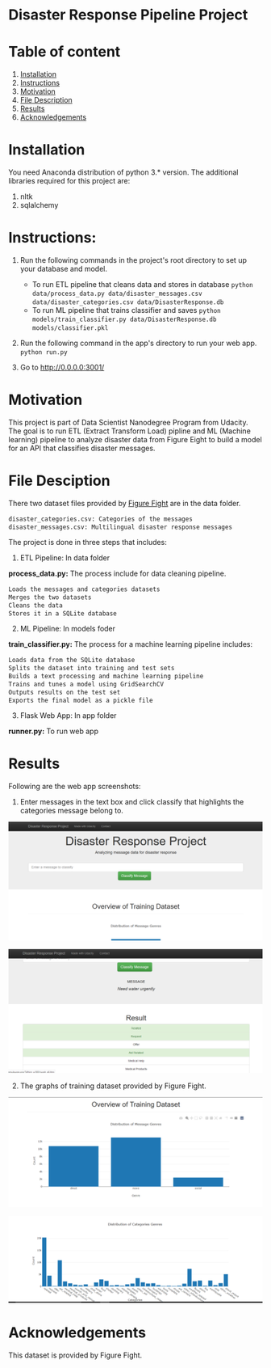 # Disaster Response Pipeline Project

# Table of content
1. [Installation](#Installation)
2. [Instructions](#Instructions)
3. [Motivation](#Motivation)
4. [File Description](#FileDesciption)
5. [Results](#Results)
6. [Acknowledgements](#Acknowledgements)

<a name="Installation"></a>
# Installation
You need Anaconda distribution of python 3.* version. The additional libraries required for this project are:

1. nltk
2. sqlalchemy

<a name="Instructions"></a>
# Instructions:
1. Run the following commands in the project's root directory to set up your database and model.

    - To run ETL pipeline that cleans data and stores in database
        `python data/process_data.py data/disaster_messages.csv data/disaster_categories.csv data/DisasterResponse.db`
    - To run ML pipeline that trains classifier and saves
        `python models/train_classifier.py data/DisasterResponse.db models/classifier.pkl`

2. Run the following command in the app's directory to run your web app.
    `python run.py`

3. Go to http://0.0.0.0:3001/

<a name="Motivation"></a>
# Motivation
This project is part of Data Scientist Nanodegree Program from Udacity. The goal is to run ETL (Extract Transform Load) pipline and ML (Machine learning) pipeline to analyze disaster data from Figure Eight to build a model for an API that classifies disaster messages.

<a name="FileDesciption"></a>
# File Desciption

There two dataset files provided by [Figure Fight](https://www.figure-eight.com/dataset/combined-disaster-response-data/) are in the data folder.

    disaster_categories.csv: Categories of the messages
    disaster_messages.csv: Multilingual disaster response messages

The project is done in three steps that includes:

1. ETL Pipeline: In data folder

**process_data.py:** The process include for data cleaning pipeline.

    Loads the messages and categories datasets
    Merges the two datasets
    Cleans the data
    Stores it in a SQLite database

2. ML Pipeline: In models foder

**train_classifier.py:** The process for a machine learning pipeline includes:

    Loads data from the SQLite database
    Splits the dataset into training and test sets
    Builds a text processing and machine learning pipeline
    Trains and tunes a model using GridSearchCV
    Outputs results on the test set
    Exports the final model as a pickle file

3. Flask Web App: In app folder

**runner.py:** To run web app
    
<a name="Results"></a>
# Results
Following are the web app screenshots:

1. Enter messages in the text box and click classify that highlights the categories message belong to.

![images](https://github.com/raziakhalidbutt/Disaster_Response_pipeline/blob/master/images/fig1.PNG)

![images](https://github.com/raziakhalidbutt/Disaster_Response_pipeline/blob/master/images/fig4.PNG)

2. The graphs of training dataset provided by Figure Fight.

![images](https://github.com/raziakhalidbutt/Disaster_Response_pipeline/blob/master/images/fig2.PNG)

![images](https://github.com/raziakhalidbutt/Disaster_Response_pipeline/blob/master/images/fig3.PNG)


<a name="Acknowledgements"></a>
# Acknowledgements
This dataset is provided by Figure Fight. 
